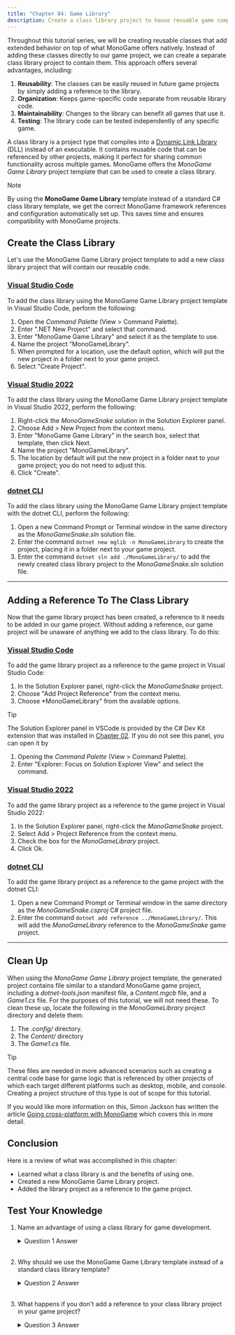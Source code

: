 ```yaml
---
title: "Chapter 04: Game Library"
description: Create a class library project to house reusable game components that we'll develop throughout this tutorial series.
---
```


Throughout this tutorial series, we will be creating reusable classes that add extended behavior on top of what MonoGame offers natively.  Instead of adding these classes directly to our game project, we can create a separate class library project to contain them.  This approach offers several advantages, including:

1. **Reusability**: The classes can be easily reused in future game projects by simply adding a reference to the library.
2. **Organization**: Keeps game-specific code separate from reusable library code.
3. **Maintainability**: Changes to the library can benefit all games that use it.
4. **Testing**: The library code can be tested independently of any specific game.

A class library is a project type that compiles into a [Dynamic Link Library](https://learn.microsoft.com/en-us/windows/win32/dlls/dynamic-link-libraries) (DLL) instead of an executable.  It contains reusable code that can be referenced by other projects, making it perfect for sharing common functionality across multiple games.  MonoGame offers the *MonoGame Game Library* project template that can be used to create a class library.

> [!NOTE]
> By using the **MonoGame Game Library** template instead of a standard C# class library template, we get the correct MonoGame framework references and configuration automatically set up.  This saves time and ensures compatibility with MonoGame projects.

## Create the Class Library

Let's use the MonoGame Game Library project template to add a new class library project that will contain our reusable code.

### [Visual Studio Code](#tab/vscode)

To add the class library using the MonoGame Game Library project template in Visual Studio Code, perform the following:

1. Open the *Command Palette* (View > Command Palette).
2. Enter ".NET New Project" and select that command.
3. Enter "MonoGame Game Library" and select it as the template to use.
4. Name the project "MonoGameLibrary".
5. When prompted for a location, use the default option, which will put the new project in a folder next to your game project.
6. Select "Create Project".

### [Visual Studio 2022](#tab/vs2022)

To add the class library using the MonoGame Game Library project template in Visual Studio 2022, perform the following:

1. Right-click the *MonoGameSnake* solution in the Solution Explorer panel.
2. Choose Add > New Project from the context menu.
3. Enter "MonoGame Game Library" in the search box, select that template, then click Next.
4. Name the project "MonoGameLibrary".
5. The location by default will put the new project in a folder next to your game project; you do not need to adjust this.
6. Click "Create".

### [dotnet CLI](#tab/dotnetcli)

To add the class library using the MonoGame Game Library project template with the dotnet CLI, perform the following:

1. Open a new Command Prompt or Terminal window in the same directory as the *MonoGameSnake.sln* solution file.
2. Enter the command `dotnet new mglib -n MonoGameLibrary` to create the project, placing it in a folder next to your game project.
3. Enter the command `dotnet sln add ./MonoGameLibrary/` to add the newly created class library project to the *MonoGameSnake.sln* solution file.

---

## Adding a Reference To The Class Library

Now that the game library project has been created, a reference to it needs to be added in our game project.  Without adding a reference, our game project will be unaware of anything we add to the class library.  To do this:

### [Visual Studio Code](#tab/vscode)

To add the game library project as a reference to the game project in Visual Studio Code:

1. In the Solution Explorer panel, right-click the *MonoGameSnake* project.
2. Choose "Add Project Reference" from the context menu.
3. Choose *MonoGameLibrary" from the available options.

> [!TIP]
> The Solution Explorer panel in VSCode is provided by the C# Dev Kit extension that was installed in [Chapter 02](../02_getting_started/index.md#install-the-c-dev-kit-extension).  If you do not see this panel, you can open it by
>
> 1. Opening the *Command Palette* (View > Command Palette).
> 2. Enter "Explorer: Focus on Solution Explorer View" and select the command.

### [Visual Studio 2022](#tab/vs2022)

To add the game library project as a reference to the game project in Visual Studio 2022:

1. In the Solution Explorer panel, right-click the *MonoGameSnake* project.
2. Select Add > Project Reference from the context menu.
3. Check the box for the *MonoGameLibrary* project.
4. Click Ok.

### [dotnet CLI](#tab/dotnetcli)

To add the game library project as a reference to the game project with the dotnet CLI:

1. Open a new Command Prompt or Terminal window in the same directory as the *MonoGameSnake.csproj* C# project file.
2. Enter the command `dotnet add reference ../MonoGameLibrary/`.  This will add the *MonoGameLibrary* reference to the *MonoGameSnake* game project.

---

## Clean Up

When using the *MonoGame Game Library* project template, the generated project contains file similar to a standard MonoGame game project, including a *dotnet-tools.json* manifest file, a *Content.mgcb* file, and a *Game1.cs* file.  For the purposes of this tutorial, we will not need these.   To clean these up, locate the following in the *MonoGameLibrary* project directory and delete them:

1. The *.config/* directory.
2. The *Content/* directory
3. The *Game1.cs* file.

> [!TIP]
> These files are needed in more advanced scenarios such as creating a central code base for game logic that is referenced by other projects of which each target different platforms such as desktop, mobile, and console.  Creating a project structure of this type is out of scope for this tutorial.  
>
> If you would like more information on this, Simon Jackson has written the article [Going cross-platform with MonoGame](https://darkgenesis.zenithmoon.com/going-cross-platform-with-monogame.html) which covers this in more detail.

## Conclusion

Here is a review of what was accomplished in this chapter:

- Learned what a class library is and the benefits of using one.
- Created a new MonoGame Game Library project.
- Added the library project as a reference to the game project.

## Test Your Knowledge

1. Name an advantage of using a class library for game development.

    <details>
    <summary>Question 1 Answer</summary>

    > Any of the following are advantages of using a class library:
    > - Reusability: The classes can be easily reused in future game projects by simply adding a reference to the library.
    > - Organization: It keeps game-specific code separate from reusable library code.
    > - Maintainability: Changes to the library can benefit all games that use it.
    > - Testing: The library code can be tested independently of any specific game.
    </details><br />

2. Why should we use the MonoGame Game Library template instead of a standard class library template?

    <details>
    <summary>Question 2 Answer</summary>

    > The MonoGame Game Library template automatically sets up the correct MonoGame framework references and configuration, saving time and ensuring compatibility.
    </details><br />

3. What happens if you don't add a reference to your class library project in your game project?

    <details>
    <summary>Question 3 Answer</summary>

    > Without adding a reference, the game project will be unaware of anything added to the class library and won't be able to use any of its code.
    </details><br />
